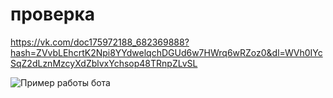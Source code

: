 # проверка 

https://vk.com/doc175972188_682369888?hash=ZVvbLEhcrtK2Npi8YYdwelqchDGUd6w7HWrq6wRZoz0&dl=WVh0IYcSqZ2dLznMzcyXdZblvxYchsop48TRnpZLvSL


![Пример работы бота](https://github.com/busypenguin/Homework/blob/main/бот.gif?raw=true)
